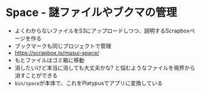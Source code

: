 <h1>Space - 謎ファイルやブクマの管理</h1>

<ul>
  <li>よくわからないファイルをS3にアップロードしつつ、説明するScrapboxページを作る</li>
  <li>ブックマークも同じプロジェクトで管理</li>
  <li><a href="https://scrapbox.io/masui-space/">https://scrapbox.io/masui-space/</a>
  <li>もとファイルはゴミ箱に移動</li>
  <li>消したいけど本当に消しても大丈夫かな? と悩むようなファイルを視界から消すことができる</li>
  <li><code>bin/space</code>が本体で、これをPlatypusでアプリに変換している</li>
</ul>
